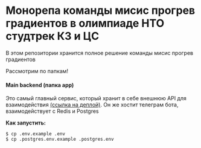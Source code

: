 # Монорепа команды мисис прогрев градиентов в олимпиаде НТО студтрек КЗ и ЦС

В этом репозитории хранится полное решение команды мисис прогрев градиентов

Рассмотрим по папкам!

#### Main backend (папка app)

Это самый главный сервис, который хранит в себе внешнюю API для взаимодействия [(ссылка на деплой)](http://158.160.138.228:8000/docs#/). Он же хостит телеграм бота, взаимодействует с Redis и Postgres

**Как запустить:** 

```
$ cp .env.example .env
$ cp .postgres.env.example .postgres.env

```
